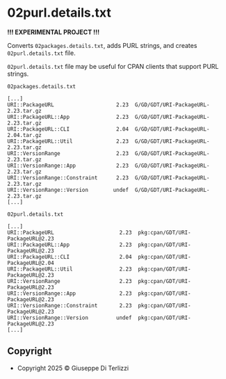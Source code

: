 # 02purl.details.txt

**!!! EXPERIMENTAL PROJECT !!!**

Converts `02packages.details.txt`, adds PURL strings, and creates `02purl.details.txt` file.

`02purl.details.txt` file may be useful for CPAN clients that support PURL strings.

`02packages.details.txt`

```
[...]
URI::PackageURL                    2.23  G/GD/GDT/URI-PackageURL-2.23.tar.gz
URI::PackageURL::App               2.23  G/GD/GDT/URI-PackageURL-2.23.tar.gz
URI::PackageURL::CLI               2.04  G/GD/GDT/URI-PackageURL-2.04.tar.gz
URI::PackageURL::Util              2.23  G/GD/GDT/URI-PackageURL-2.23.tar.gz
URI::VersionRange                  2.23  G/GD/GDT/URI-PackageURL-2.23.tar.gz
URI::VersionRange::App             2.23  G/GD/GDT/URI-PackageURL-2.23.tar.gz
URI::VersionRange::Constraint      2.23  G/GD/GDT/URI-PackageURL-2.23.tar.gz
URI::VersionRange::Version        undef  G/GD/GDT/URI-PackageURL-2.23.tar.gz
[...]
```

`02purl.details.txt`

```
[...]
URI::PackageURL                     2.23  pkg:cpan/GDT/URI-PackageURL@2.23
URI::PackageURL::App                2.23  pkg:cpan/GDT/URI-PackageURL@2.23
URI::PackageURL::CLI                2.04  pkg:cpan/GDT/URI-PackageURL@2.04
URI::PackageURL::Util               2.23  pkg:cpan/GDT/URI-PackageURL@2.23
URI::VersionRange                   2.23  pkg:cpan/GDT/URI-PackageURL@2.23
URI::VersionRange::App              2.23  pkg:cpan/GDT/URI-PackageURL@2.23
URI::VersionRange::Constraint       2.23  pkg:cpan/GDT/URI-PackageURL@2.23
URI::VersionRange::Version         undef  pkg:cpan/GDT/URI-PackageURL@2.23
[...]
```

## Copyright

- Copyright 2025 © Giuseppe Di Terlizzi
